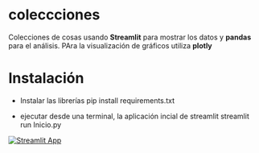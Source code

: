 # coleccciones
Colecciones de cosas usando **Streamlit** para mostrar los datos y **pandas** para el análisis. PAra la visualización de gráficos utiliza **plotly**

# Instalación
* Instalar las librerías
pip install requirements.txt

* ejecutar desde una terminal, la aplicación incial de streamlit
streamlit run Inicio.py

[![Streamlit App](https://static.streamlit.io/badges/streamlit_badge_black_white.svg)](https://coleccciones-cosas.streamlit.app)
